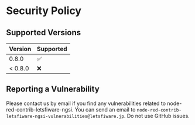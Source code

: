 # Security Policy

## Supported Versions

| Version | Supported          |
| ------- | ------------------ |
| 0.8.0   | :white_check_mark: |
| < 0.8.0 | :x:                |

## Reporting a Vulnerability

Please contact us by email if you find any vulnerabilities related to node-red-contrib-letsfiware-ngsi.
You can send an email to `node-red-contrib-letsfiware-ngsi-vulnerabilities@letsfiware.jp`. Do not use GitHub issues.
